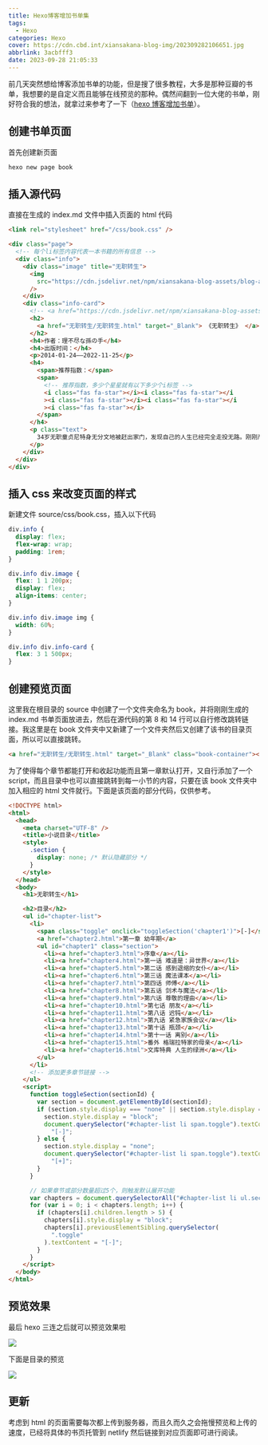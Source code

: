 ```yaml
---
title: Hexo博客增加书单集
tags:
  - Hexo
categories: Hexo
cover: https://cdn.cbd.int/xiansakana-blog-img/202309282106651.jpg
abbrlink: 3acbfff3
date: 2023-09-28 21:05:33
---
```


前几天突然想给博客添加书单的功能，但是搜了很多教程，大多是那种豆瓣的书单，我想要的是自定义而且能够在线预览的那种。偶然间翻到一位大佬的书单，刚好符合我的想法，就拿过来参考了一下（[hexo 博客增加书单](https://www.mz-zone.cn/2021/11/12/20211112001/)）。

## 创建书单页面

首先创建新页面

```bash
hexo new page book
```

## 插入源代码

直接在生成的 index.md 文件中插入页面的 html 代码

```html
<link rel="stylesheet" href="/css/book.css" />

<div class="page">
  <!-- 每个li标签内容代表一本书籍的所有信息 -->
  <div class="info">
    <div class="image" title="无职转生">
      <img
        src="https://cdn.jsdelivr.net/npm/xiansakana-blog-assets/blog-assets/%E6%97%A0%E8%81%8C%E8%BD%AC%E7%94%9F/images/cover.jpg"
      />
    </div>
    <div class="info-card">
      <!-- <a href="https://cdn.jsdelivr.net/npm/xiansakana-blog-assets@1.0.1/blog-assets/%E6%97%A0%E8%81%8C%E8%BD%AC%E7%94%9FWEB_compressed.pdf" target="_Blank">                           -->
      <h2>
        <a href="无职转生/无职转生.html" target="_Blank"> 《无职转生》 </a>
      </h2>
      <h4>作者：理不尽な孫の手</h4>
      <h4>出版时间：</h4>
      <p>2014-01-24——2022-11-25</p>
      <h4>
        <span>推荐指数：</span>
        <span>
          <!-- 推荐指数，多少个星星就有以下多少个i标签 -->
          <i class="fas fa-star"></i><i class="fas fa-star"></i
          ><i class="fas fa-star"></i><i class="fas fa-star"></i
          ><i class="fas fa-star"></i>
        </span>
      </h4>
      <p class="text">
        34岁无职童贞尼特身无分文地被赶出家门，发现自己的人生已经完全走投无路。刚刚产生后悔的想法，他就被卡车撞死了。然后醒来的地方居然是——剑与魔法的异世界！！重生为名叫卢迪乌斯的婴儿的他下定决心，“这次一定要认真地活下去……！”，一定要度过一段不会后悔的人生。他利用前世的智力很快使得自己的魔法的才能开花结果，结果一位年轻的女孩子成了自己的家庭教师。并且又与一位有着绿宝石般美丽秀发的四分一血统的精灵相遇。他崭新的人生开始前进。——让人憧憬的转生型奇幻小说，在这里开始。
      </p>
    </div>
  </div>
</div>
```

## 插入 css 来改变页面的样式

新建文件 source/css/book.css，插入以下代码

```css
div.info {
  display: flex;
  flex-wrap: wrap;
  padding: 1rem;
}

div.info div.image {
  flex: 1 1 200px;
  display: flex;
  align-items: center;
}

div.info div.image img {
  width: 60%;
}

div.info div.info-card {
  flex: 3 1 500px;
}
```

## 创建预览页面

这里我在根目录的 source 中创建了一个文件夹命名为 book，并将刚刚生成的 index.md 书单页面放进去，然后在源代码的第 8 和 14 行可以自行修改跳转链接。我这里是在 book 文件夹中又新建了一个文件夹然后又创建了该书的目录页面，所以可以直接跳转。

```html
<a href="无职转生/无职转生.html" target="_Blank" class="book-container"></a>
```

为了使得每个章节都能打开和收起功能而且第一章默认打开，又自行添加了一个 script，而且目录中也可以直接跳转到每一小节的内容，只要在该 book 文件夹中加入相应的 html 文件就行。下面是该页面的部分代码，仅供参考。

```html
<!DOCTYPE html>
<html>
  <head>
    <meta charset="UTF-8" />
    <title>小说目录</title>
    <style>
      .section {
        display: none; /* 默认隐藏部分 */
      }
    </style>
  </head>
  <body>
    <h1>无职转生</h1>

    <h2>目录</h2>
    <ul id="chapter-list">
      <li>
        <span class="toggle" onclick="toggleSection('chapter1')">[-]</span>
        <a href="chapter2.html">第一章 幼年期</a>
        <ul id="chapter1" class="section">
          <li><a href="chapter3.html">序章</a></li>
          <li><a href="chapter4.html">第一话 难道是：异世界</a></li>
          <li><a href="chapter5.html">第二话 感到退缩的女仆</a></li>
          <li><a href="chapter6.html">第三话 魔法课本</a></li>
          <li><a href="chapter7.html">第四话 师傅</a></li>
          <li><a href="chapter8.html">第五话 剑术与魔法</a></li>
          <li><a href="chapter9.html">第六话 尊敬的理由</a></li>
          <li><a href="chapter10.html">第七话 朋友</a></li>
          <li><a href="chapter11.html">第八话 迟钝</a></li>
          <li><a href="chapter12.html">第九话 紧急家族会议</a></li>
          <li><a href="chapter13.html">第十话 瓶颈</a></li>
          <li><a href="chapter14.html">第十一话 离别</a></li>
          <li><a href="chapter15.html">番外 格瑞拉特家的母亲</a></li>
          <li><a href="chapter16.html">文库特典 人生的绿洲</a></li>
        </ul>
      </li>
      <!-- 添加更多章节链接 -->
    </ul>
    <script>
      function toggleSection(sectionId) {
        var section = document.getElementById(sectionId);
        if (section.style.display === "none" || section.style.display === "") {
          section.style.display = "block";
          document.querySelector("#chapter-list li span.toggle").textContent =
            "[-]";
        } else {
          section.style.display = "none";
          document.querySelector("#chapter-list li span.toggle").textContent =
            "[+]";
        }
      }

      // 如果章节或部分数量超过5个，则触发默认展开功能
      var chapters = document.querySelectorAll("#chapter-list li ul.section");
      for (var i = 0; i < chapters.length; i++) {
        if (chapters[i].children.length > 5) {
          chapters[i].style.display = "block";
          chapters[i].previousElementSibling.querySelector(
            ".toggle"
          ).textContent = "[-]";
        }
      }
    </script>
  </body>
</html>
```

## 预览效果

最后 hexo 三连之后就可以预览效果啦

![](https://cdn.cbd.int/xiansakana-blog-img/202310052134977.png)

下面是目录的预览

![](https://cdn.cbd.int/xiansakana-blog-img/202309282146203.png)

## 更新

考虑到 html 的页面需要每次都上传到服务器，而且久而久之会拖慢预览和上传的速度，已经将具体的书页托管到 netlify 然后链接到对应页面即可进行阅读。
